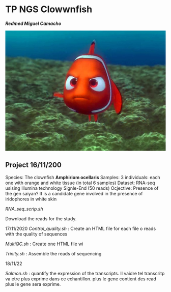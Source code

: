 # TP NGS Clowwnfish

_**Redmed Miguel Camacho**_
 
 ![finding-nemo](finding-nemo.jpg)


 
## Project                                          16/11/200

Species: The clownfish __Amphiriom ocellaris__ 
Samples: 3 individuals: each one with orange and white tissue (in total 6 samples)
Dataset: RNA-seq usising Illumina technology Signle-End (50 reads)
Ocjective: Presence of the gen saiyan? It is a candidate gene involved in the presence of iridophores in white skin

_RNA_seq_scrip.sh_ 

Download the reads for the study. 

17/11/2020 
_Control_quality.sh_ : Create an HTML file for each file o reads with the quality of sequences

_MultiQC.sh_ : Create one HTML file wi

_Trinity.sh_ : Assemble the reads of sequencing



18/11/22

_Salmon.sh_ : quantify the expression of the transcripts. Il vaidre tel transcritp va etre plus exprime dans ce echantillon. plus le gene contient des read plus le gene sera exprime. 